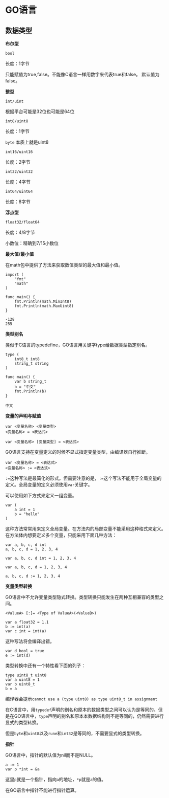 # GO语言 #
## 数据类型 ##
**布尔型**

`bool`

长度：1字节

只能赋值为true,false。不能像C语言一样用数字来代表true和false。
默认值为false。

**整型**

`int/uint`

根据平台可能是32位也可能是64位

`int8/uint8`

长度：1字节

`byte` 本质上就是uint8

`int16/uint16`

长度：2字节

`int32/uint32`

长度：4字节

`int64/uint64`

长度：8字节

**浮点型**

`float32/float64`

长度：4/8字节

小数位：精确到7/15小数位

**最大值/最小值**

在math包中提供了方法来获取数值类型的最大值和最小值。

    import (
    	"fmt"
    	"math"
    )
    
    func main() {
    	fmt.Println(math.MinInt8)
    	fmt.Println(math.MaxUint8)
    }
    
    -128
    255

**类型别名**

类似于C语言的typedefine，GO语言用关键字type给数据类型指定别名。

    type (
    	int8_t int8
    	string_t string
    )
    
    func main() {
    	var b string_t
    	b = "中文"
    	fmt.Println(b)
    }
    
    中文

**变量的声明与赋值**

    var <变量名称> <变量类型>
    <变量名称> = <表达式>
    
    var <变量名称> [变量类型] = <表达式>

GO语言支持在变量定义的时候不显式指定变量类型，由编译器自行推断。

    var <变量名称> = <表达式>
    <变量名称> := <表达式>

`:=`这种写法是最简化的形式。但需要注意的是，`:=`这个写法不能用于全局变量的定义。全局变量的定义必须使用`var`关键字。

可以使用如下方式来定义一组变量。

	var (
		a int = 1
		b = "hello"
	)

这种方法常常用来定义全局变量。在方法内的局部变量不能采用这种格式来定义。
在方法体内想要定义多个变量，只能采用下面几种方法：

	var a, b, c, d int
	a, b, c, d = 1, 2, 3, 4
	
	var a, b, c, d int = 1, 2, 3, 4
	
	var a, b, c, d = 1, 2, 3, 4
	
	a, b, c, d := 1, 2, 3, 4

**变量类型转换**

GO语言中不允许变量类型隐式转换。类型转换只能发生在两种互相兼容的类型之间。

	<ValueA> [:]= <Type of ValueA>(<ValueB>)

	var a float32 = 1.1
	b := int(a)
	var c int = int(a)

这种写法将会编译出错。

	var d bool = true
	e := int(d)

类型转换中还有一个特性看下面的列子：

	type uint8_t uint8
	var a uint8 = 1
	var b uint8_t
	b = a

编译器会提示`cannot use a (type uint8) as type uint8_t in assignment`

在C语言中，用`typedef`声明的别名和原本的数据类型之间可以认为是等同的。但是在GO语言中，`type`声明的别名和原本本数据结构则不是等同的，仍然需要进行显式的类型转换。

但是`byte`和`uint8`以及`rune`和`int32`是等同的，不需要显式的类型转换。

**指针**

GO语言中，指针的默认值为nil而不是NULL。

	a := 1
	var p *int = &a

这里`p`就是一个指针，指向`a`的地址，`*p`就是`a`的值。

在GO语言中指针不能进行指针运算。